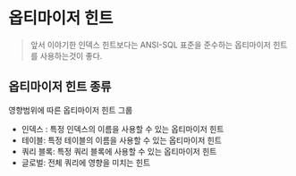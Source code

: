# 옵티마이저 힌트

> 앞서 이야기한 인덱스 힌트보다는 ANSI-SQL 표준을 준수하는 옵티마이저 힌트를 사용하는것이 좋다.

## 옵티마이저 힌트 종류

영향범위에 따른 옵티마이저 힌트 그룹

- 인덱스 : 특정 인덱스의 이름을 사용할 수 있는 옵티마이저 힌트
- 테이블: 특정 테이블의 이름을 사용할 수 있는 옵티마이저 힌트
- 쿼리 블록: 특정 쿼리 블록에 사용할 수 있는 옵티마이저 힌트
- 글로벌: 전체 쿼리에 영향을 미치는 힌트




